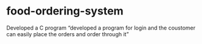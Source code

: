 # food-ordering-system
Developed a C program “developed a program for login and the coustomer can easily place the orders and order through it”
